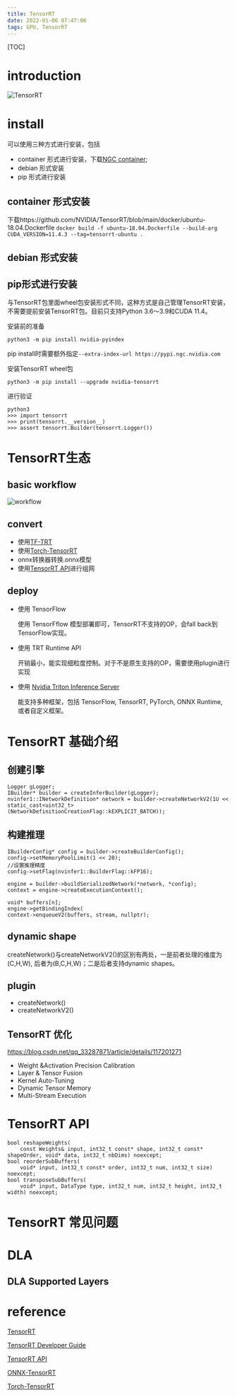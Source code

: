 ```yaml
---
title: TensorRT
date: 2022-01-06 07:47:06
tags: GPU, TensorRT
---
```

[TOC]
# introduction
![TensorRT](https://user-images.githubusercontent.com/1312389/150677468-932f4721-78ee-4789-936d-2e0dd4c13f4c.png)

# install 
可以使用三种方式进行安装，包括
* container 形式进行安装，下载[NGC container](http://ngc.nvidia.com/); 
* debian 形式安装
* pip 形式进行安装

## container 形式安装
下载https://github.com/NVIDIA/TensorRT/blob/main/docker/ubuntu-18.04.Dockerfile
```docker build -f ubuntu-18.04.Dockerfile --build-arg CUDA_VERSION=11.4.3 --tag=tensorrt-ubuntu .```

## debian 形式安装
## pip形式进行安装
与TensorRT包里面wheel包安装形式不同，这种方式是自己管理TensorRT安装，不需要提前安装TensorRT包。目前只支持Python 3.6～3.9和CUDA 11.4。

安装前的准备
```
python3 -m pip install nvidia-pyindex
```
pip install时需要额外指定```--extra-index-url https://pypi.ngc.nvidia.com```

安装TensorRT wheel包
```
python3 -m pip install --upgrade nvidia-tensorrt
```
进行验证
```
python3
>>> import tensorrt
>>> print(tensorrt.__version__)
>>> assert tensorrt.Builder(tensorrt.Logger())
```

# TensorRT生态
## basic workflow
![workflow](https://user-images.githubusercontent.com/1312389/150677789-25ed7568-b01d-4ccc-9e15-0266a61ae2c2.png)

## convert
* 使用[TF-TRT](https://github.com/tensorflow/tensorflow/tree/master/tensorflow/compiler/tf2tensorrt)
* 使用[Torch-TensorRT](https://github.com/NVIDIA/Torch-TensorRT)
* onnx转换器转换.onnx模型
* 使用[TensorRT API](https://docs.nvidia.com/deeplearning/tensorrt/api/index.html)进行组网

## deploy
* 使用 TensorFlow

  使用 TensorFflow 模型部署即可，TensorRT不支持的OP，会fall back到TensorFlow实现。
* 使用 TRT Runtime API

  开销最小，能实现细粒度控制。对于不是原生支持的OP，需要使用plugin进行实现
* 使用 [Nvidia Triton Inference Server](https://github.com/triton-inference-server/server)
  
  能支持多种框架，包括 TensorFlow, TensorRT, PyTorch, ONNX Runtime, 或者自定义框架。

# TensorRT 基础介绍
## 创建引擎
```
Logger gLogger;
IBuilder* builder = createInferBuilder(gLogger);
nvinfer1::INetworkDefinition* network = builder->createNetworkV2(1U << static_cast<uint32_t>(NetworkDefinitionCreationFlag::kEXPLICIT_BATCH));
```
## 构建推理
```
IBuilderConfig* config = builder->createBuilderConfig();
config->setMemoryPoolLimit(1 << 20);
//设置推理精度
config->setFlag(nvinfer1::BuilderFlag::kFP16);

engine = builder->buildSerializedNetwork(*network, *config);
context = engine->createExecutionContext();
```

```
void* buffers[n];
engine->getBindingIndex(
context->enqueueV2(buffers, stream, nullptr);
```
## dynamic shape
 createNetwork()与createNetworkV2()的区别有两处，一是前者处理的维度为(C,H,W), 后者为(B,C,H,W)；二是后者支持dynamic shapes。
## plugin

 * createNetwork()
 * createNetworkV2()
## TensorRT 优化
 https://blog.csdn.net/qq_33287871/article/details/117201271
 * Weight &Activation Precision Calibration
 * Layer & Tensor Fusion
 * Kernel Auto-Tuning
 * Dynamic Tensor Memory
 * Multi-Stream Execution

# TensorRT API
 ```
 bool reshapeWeights(
     const Weights& input, int32_t const* shape, int32_t const* shapeOrder, void* data, int32_t nbDims) noexcept;
 bool reorderSubBuffers(
     void* input, int32_t const* order, int32_t num, int32_t size) noexcept;
 bool transposeSubBuffers(
     void* input, DataType type, int32_t num, int32_t height, int32_t width) noexcept;
 ```
# TensorRT 常见问题

# DLA
## DLA Supported Layers
# reference
[TensorRT](https://github.com/NVIDIA/TensorRT)

[TensorRT Developer Guide](https://docs.nvidia.com/deeplearning/tensorrt/developer-guide/)

[TensorRT API](https://docs.nvidia.com/deeplearning/tensorrt/api/index.html)

[ONNX-TensorRT](https://github.com/onnx/onnx-tensorrt)

[Torch-TensorRT](https://github.com/NVIDIA/Torch-TensorRT)